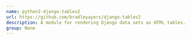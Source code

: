 ```yaml
---
name: python2-django-tables2
url: https://github.com/bradleyayers/django-tables2
description: A module for rendering Django data sets as HTML tables.
group: None
---
```

